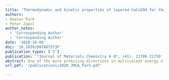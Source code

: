 ```yaml
---
title: 'Thermodynamic and kinetic properties of layered-CaCo2O4 for the Ca-ion batteries: a systematic first-principles study'
authors:
- Haesun Park
- Peter Zapol
author_notes:
  - 'Corresponding Author'
  - 'Corresponding Author'
date: '2020-10-08'
doi: '10.1039/D0TA07573F'
publication_types: ['2']
publication: '*Journal of Materials Chemistry A 8*, (41), 21700-21710'
abstract: One of the more promising directions in multivalent energy storage is systems based on Ca ion intercalation due to the potential for high voltage and capacity. A major challenge for enabling such a battery is to find cathode materials capable of fast ionic diffusion and reversible insertion of Ca ions. Here, on the basis of first-principles calculations, we have demonstrated that layered CaCo2O4 exhibits favorable thermodynamic and kinetic properties that should enable topotactic Ca ion intercalation reactions. The P3-type layered CaxCo2O4 (0 < x < 1) with either of space groups of P1 or P21/m are stable at multiple Ca concentrations and show a smooth voltage plateau higher than 3 V up to X = 0.5. The energy barriers of the single Ca ion migration are as low as 0.36 eV and 0.27 eV at the dilute and high vacancy concentration limits, respectively. Although varying the vacancy environments of the diffusing atom influences the migration barriers, they do not exceed 0.6 eV. Stochastic analysis of Ca hopping events performed by ab initio molecular dynamics (AIMD) simulation has shown that the migration barriers are lower than 0.32 eV. Therefore, the Ca diffusivity at room temperature extrapolated from the AIMD results is comparable to Li diffusivity (>10−10 cm2s−1) in conventional Li cathode materials, suggesting the feasibility of layered CaxCo2O4 as multivalent cathode materials. Finally, the structural factors that enable fast diffusion are discussed.
url_pdf: '/publications/2020_JMCA_Park.pdf'

---
```

